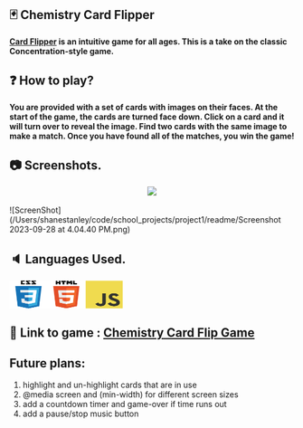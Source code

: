 ## 🃏 Chemistry Card Flipper

**[Card Flipper](https://shanestanley33.github.io/project1/) is an intuitive game for all ages. This is a take on the classic Concentration-style game.**

## ❓ How to play?
**You are provided with a set of cards with images on their faces. At the start of the game, the cards are turned face down. Click on a card and it will turn over to reveal the image. Find two cards with the same image to make a match. Once you have found all of the matches, you win the game!**

## 📷 Screenshots.
<p align= "center"><img src="/Users/shanestanley/code/school_projects/project1/readme/Screenshot 2023-09-28 at 4.04.40 PM.png"></p>

![ScreenShot](/Users/shanestanley/code/school_projects/project1/readme/Screenshot 2023-09-28 at 4.04.40 PM.png)

## 🔈 Languages Used.
<img align="center" src="https://raw.githubusercontent.com/devicons/devicon/master/icons/css3/css3-original-wordmark.svg" alt="CSS" height="50" width="67"/><img align="center" src="https://raw.githubusercontent.com/devicons/devicon/master/icons/html5/html5-original-wordmark.svg" alt="HTML" height="50" width="67"/><img align="center" src="https://raw.githubusercontent.com/devicons/devicon/master/icons/javascript/javascript-original.svg" alt="CSS" height="50" width="67"/>

## 🔗 Link to game : [Chemistry Card Flip Game](https://shanestanley33.github.io/project1/) 

## Future plans: 
1. highlight and un-highlight cards that are in use
2. @media screen and (min-width) for different screen sizes
3. add a countdown timer and game-over if time runs out
4. add a pause/stop music button